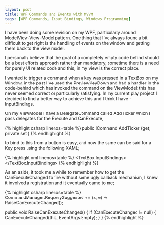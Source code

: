 ```yaml
---
layout: post
title: WPF Commands and Events with MVVM
tags: [WPF Commands, Input Bindings, Windows Programming]
---
```

I have been doing some revision on my WPF, particularly around ModelView-View-Model pattern. One thing that I've always found a bit difficult to get right is the handling of events on the window and getting them back to the view model.

I personally believe that the goal of a completely empty code behind should be a best efforts approach rather than mandatory, sometime there is a need for purely UI related code and this, in my view is the correct place.

I wanted to trigger a command when a key was pressed in a TextBox on my Window, in the past I've used the PreviewKeyDown and had a handler in the code-behind which has invoked the command on the ViewModel; this has never seemed correct or particularly satisfying.
In my current play project I decided to find a better way to achieve this and I think I have - InputBindings.

On my ViewModel I have a DelegateCommand called AddTicker which I pass delegates for the Execute and CanExecute,

{% highlight csharp linenos=table %}
public ICommand AddTicker {get; private set;}
{% endhighlight %}

to bind to this from a button is easy, and now the same can be said for a Key press using the following XAML;

{% highlight xml linenos=table %}
<TextBox.InputBindings>
  <KeyBinding Key="Return" Command="{Binding AddTicker}"></KeyBinding>
</TextBox.InputBindings>
{% endhighlight %}

As an aside, it took me a while to remember how to get the CanExecuteChanged to fire without some ugly callback mechanism, I knew it involved a registration and it eventually came to me;

{% highlight csharp linenos=table %}
CommandManager.RequerySuggested += (s, e) => RaiseCanExecuteChanged();

public void RaiseCanExecuteChanged()
{
    if (CanExecuteChanged != null)
    {
        CanExecuteChanged(this, EventArgs.Empty);
    }
}
{% endhighlight %}